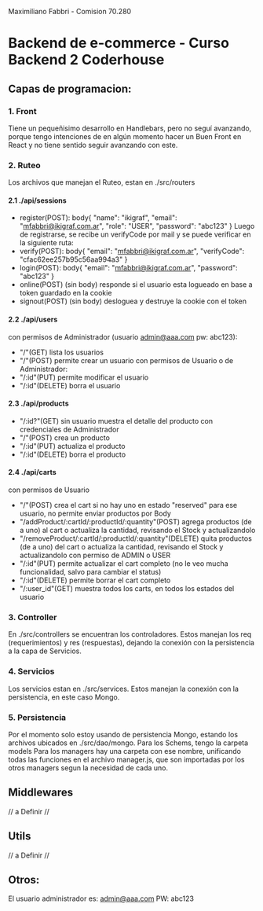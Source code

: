Maximiliano Fabbri - Comision 70.280
# Backend de e-commerce - Curso Backend 2 Coderhouse 

## Capas de programacion:

### 1. Front
Tiene un pequeñisimo desarrollo en Handlebars, pero no seguí avanzando, porque tengo intenciones de en algún momento hacer un Buen Front en React y no tiene sentido seguir avanzando con este.

### 2. Ruteo
Los archivos que manejan el Ruteo, estan en ./src/routers
#### 2.1 ./api/sessions
- register(POST): 
body{
    "name": "ikigraf",
    "email": "mfabbri@ikigraf.com.ar",
    "role": "USER",
    "password": "abc123"
}
Luego de registrarse, se recibe un verifyCode por mail y se puede verificar en la siguiente ruta:
- verify(POST):
body{
    "email": "mfabbri@ikigraf.com.ar",
    "verifyCode": "cfac62ee257b95c56aa994a3"
}
- login(POST):
body{
    "email": "mfabbri@ikigraf.com.ar",
    "password": "abc123"
}
- online(POST) (sin body) responde si el usuario esta logueado en base a token guardado en la cookie
- signout(POST) (sin body) desloguea y destruye la cookie con el token

#### 2.2 ./api/users
con permisos de Administrador (usuario admin@aaa.com pw: abc123):
- "/"(GET) lista los usuarios
- "/"(POST) permite crear un usuario
con permisos de Usuario o de Administrador:
- "/:id"(PUT) permite modificar el usuario
- "/:id"(DELETE) borra el usuario 

#### 2.3 ./api/products
- "/:id?"(GET) sin usuario muestra el detalle del producto
con credenciales de Administrador
- "/"(POST) crea un producto
- "/:id"(PUT) actualiza el producto
- "/:id"(DELETE) borra el producto

#### 2.4 ./api/carts
con permisos de Usuario
- "/"(POST) crea el cart si no hay uno en estado "reserved" para ese usuario, no permite enviar productos por Body
- "/addProduct/:cartId/:productId/:quantity"(POST) agrega productos (de a uno) al cart o actualiza la cantidad, revisando el Stock y actualizandolo
- "/removeProduct/:cartId/:productId/:quantity"(DELETE) quita productos (de a uno) del cart o actualiza la cantidad, revisando el Stock y actualizandolo
con permiso de ADMIN o USER
- "/:id"(PUT) permite actualizar el cart completo (no le veo mucha funcionalidad, salvo para cambiar el status)
- "/:id"(DELETE) permite borrar el cart completo
- "/:user_id"(GET) muestra todos los carts, en todos los estados del usuario

### 3. Controller
En ./src/controllers se encuentran los controladores. Estos manejan los req (requerimientos) y res (respuestas), dejando la conexión con la persistencia a la capa de Servicios.

### 4. Servicios
Los servicios estan en ./src/services. Estos manejan la conexión con la persistencia, en este caso Mongo.


### 5. Persistencia
Por el momento solo estoy usando de persistencia Mongo, estando los archivos ubicados en ./src/dao/mongo. 
Para los Schems, tengo la carpeta models
Para los managers hay una carpeta con ese nombre, unificando todas las funciones en el archivo manager.js, que son importadas por los otros managers segun la necesidad de cada uno.

## Middlewares
// a Definir //

## Utils
// a Definir //

## Otros:
El usuario administrador es:
admin@aaa.com
PW: abc123
